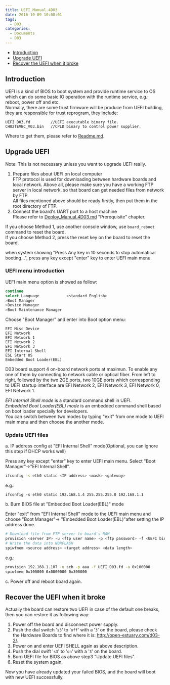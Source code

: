 ```yaml
---
title: UEFI_Manual.4D03
date: 2016-10-09 10:08:01
tags:
  - D03
categories:
  - Documents
  - D03
---
```


* [Introduction](#1)
* [Upgrade UEFI](#2)
* [Recover the UEFI when it broke](#3)
<!--more-->

## <a id="1">Introduction</a>

UEFI is a kind of BIOS to boot system and provide runtime service to OS which can do some basic IO operation with the runtime service, e.g.: reboot, power off and etc.  
Normally, there are some trust firmware will be produce from UEFI building, they are responsible for trust reprogram, they include:
```
UEFI_D03.fd         //UEFI executable binary file.
CH02TEVBC_V03.bin   //CPLD binary to control power supplier.
```
Where to get them, please refer to [Readme.md](https://github.com/open-estuary/estuary/blob/master/doc/Readme.4D03.md).

## <a name="2">Upgrade UEFI</a>

Note: This is not necessary unless you want to upgrade UEFI really.

1. Prepare files about UEFI on local computer  
  FTP protocol is used for downloading between hardware boards and local network. Above all, please make sure you have a working FTP server in local network, so that board can get needed files from network by FTP.  
  All files mentioned above should be ready firstly, then put them in the root directory of FTP.
2. Connect the board's UART port to a host machine  
  Please refer to [Deploy_Manual.4D03.md](https://github.com/open-estuary/estuary/blob/master/doc/Deploy_Manual.4D03.md) "Prerequisite" chapter.

If you choose Method 1, use another console window, use `board_reboot` command to reset the board.  
If you choose Method 2, press the reset key on the board to reset the board.

when system showing "Press Any key in 10 seconds to stop automatical booting...", press any key except "enter" key to enter UEFI main menu.

### UEFI menu introduction

UEFI main menu option is showed as follow:
```bash
continue
select Language            <standard English>
>Boot Manager
>Device Manager
>Boot Maintenance Manager
```
Choose "Boot Manager" and enter into Boot option menu:
```
EFI Misc Device
EFI Network
EFI Network 1
EFI Network 2
EFI Network 3
EFI Internal Shell
ESL Start OS
Embedded Boot Loader(EBL)
```
D03 board support 4 on-board network ports at maximun. To enable any one of them by connecting to network cable or optical fiber. From left to right, followed by the two 2GE ports, two 10GE ports which corresponding to UEFI startup interface are EFI Network 2, EFI Network 3, EFI Network 0, EFI Network 1.

*EFI Internal Shell mode* is a standard command shell in UEFI.  
*Embedded Boot Loader(EBL) mode* is an embedded command shell based on boot loader specially for developers.  
You can switch between two modes by typing "exit" from one mode to UEFI main menu and then choose the another mode.

### Update UEFI files

a. IP address config at "EFI Internal Shell" mode(Optional, you can ignore this step if DHCP works well)

   Press any key except "enter" key to enter UEFI main menu. Select "Boot Manager"->"EFI Internal Shell".
   ```bash
   ifconfig -s eth0 static <IP address> <mask> <gateway>
   ```
   e.g.:
   ```
   ifconfig -s eth0 static 192.168.1.4 255.255.255.0 192.168.1.1
   ```
b. Burn BIOS file at "Embedded Boot Loader(EBL)" mode  

   Enter "exit" from "EFI Internal Shell" mode to the UEFI main menu and choose "Boot Manager"-> "Embedded Boot Loader(EBL)"after setting the IP address done.
   ```bash
   # Download file from FTP server to board's RAM
   provision <server IP> -u <ftp user name> -p <ftp password> -f <UEFI binary> -a <download target address>
   # Write the data into NORFLASH
   spiwfmem <source address> <target address> <data length>
   ```
   e.g.:
   ```bash
   provision 192.168.1.107 -u sch -p aaa -f UEFI_D03.fd -a 0x100000
   spiwfmem 0x100000 0x0000000 0x300000
   ```
c. Power off and reboot board again.

## <a name="3">Recover the UEFI when it broke</a>

Actually the board can restore two UEFI in case of the default one breaks, then you can restore it as following way:

1. Power off the board and disconnect power supply.
2. Push the dial switch '`s3`' to '`off`' with a '`3`' on the board, please check the Hardware Boards to find where it is: <http://open-estuary.com/d03-2/>.
3. Power on and enter UEFI SHELL again as above description.
4. Push the dial swift '`s3`' to '`on`' with a '`3`' on the board.
5. Burn UEFI file for BIOS as above step3 "Update UEFI files".
6. Reset the system again.

Now you have already updated your failed BIOS, and the board will boot with new UEFI successfully.
